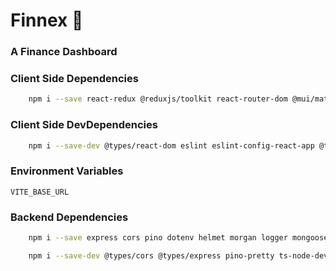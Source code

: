 # Finnex 🚀

### A Finance Dashboard

### Client Side Dependencies

```bash
    npm i --save react-redux @reduxjs/toolkit react-router-dom @mui/material @emotion/react @emotion/styled @mui/icons-material @mui/x-data-grid
```

### Client Side DevDependencies

```bash
    npm i --save-dev @types/react-dom eslint eslint-config-react-app @types/node
```

### Environment Variables

`VITE_BASE_URL`

### Backend Dependencies

```bash
    npm i --save express cors pino dotenv helmet morgan logger mongoose-currency @typegoose/typegoose http-status-codes mongoose@~6.10.0
```

```bash
    npm i --save-dev @types/cors @types/express pino-pretty ts-node-dev typescript
```
